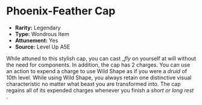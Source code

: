 
# Phoenix-Feather Cap

* **Rarity:** Legendary
* **Type:** Wondrous Item
* **Attunement:** Yes
* **Source:** Level Up A5E


While attuned to this stylish cap, you can cast __fly_ on yourself at will without the need for components. In addition, the cap has 2 charges. You can use an action to expend a charge to use Wild Shape as if you were a _druid_  of 10th level. While using Wild Shape, you always retain one distinctive visual characteristic no matter what beast you are transformed into. The cap regains all of its expended charges whenever you finish a _short or long rest_ .
